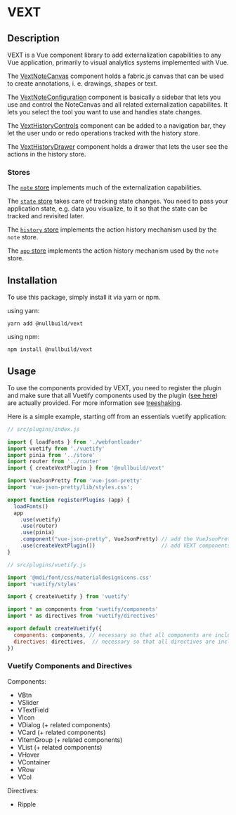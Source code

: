 # VEXT

## Description

VEXT is a Vue component library to add externalization capabilities to any Vue application,
primarily to visual analytics systems implemented with Vue.

The [VextNoteCanvas](/src/components/VextNoteCanvas) component holds a fabric.js canvas that can be used to create annotations, i. e. drawings, shapes or text.

The [VextNoteConfiguration](/src/components/VextNoteConfiguration) component is basically a sidebar that lets you use and control the NoteCanvas and all related externalization capabilites.
It lets you select the tool you want to use and handles state changes.

The [VextHistoryControls](/src/components/VextHistoryControls) component can be added to a navigation bar, they let the user undo or redo operations tracked with the history store.

The [VextHistoryDrawer](/src/components/VextHistoryDrawer) component holds a drawer that lets the user see the actions in the history store.

### Stores

The [`note` store](/stores/note) implements much of the externalization capabilities.

The [`state` store](/stores/state) takes care of tracking state changes. You need to pass your application state, e.g. data you visualize, to it so that the state can be tracked and revisited later.

The [`history` store](/stores/history) implements the action history mechanism used by the `note` store.

The [`app` store](/stores/app) implements the action history mechanism used by the `note` store.

## Installation

To use this package, simply install it via yarn or npm.

using yarn:
```shell
yarn add @nullbuild/vext
```

using npm:
```shell
npm install @nullbuild/vext
```

## Usage

To use the components provided by VEXT, you need to register the plugin and make
sure that all Vuetify components used by the plugin ([see here](#vuetify-components-and-directives))
are actually provided. For more information see [treeshaking](https://vuetifyjs.com/en/features/treeshaking/).

Here is a simple example, starting off from an essentials vuetify application:

```javascript
// src/plugins/index.js

import { loadFonts } from './webfontloader'
import vuetify from './vuetify'
import pinia from '../store'
import router from '../router'
import { createVextPlugin } from '@nullbuild/vext'

import VueJsonPretty from 'vue-json-pretty'
import 'vue-json-pretty/lib/styles.css';

export function registerPlugins (app) {
  loadFonts()
  app
    .use(vuetify)
    .use(router)
    .use(pinia)
    .component("vue-json-pretty", VueJsonPretty) // add the VueJsonPretty component
    .use(createVextPlugin())                     // add VEXT components
}

```

```javascript
// src/plugins/vuetify.js

import '@mdi/font/css/materialdesignicons.css'
import 'vuetify/styles'

import { createVuetify } from 'vuetify'

import * as components from 'vuetify/components'
import * as directives from 'vuetify/directives'

export default createVuetify({
  components: components, // necessary so that all components are included
  directives: directives,  // necessary so that all directives are included
})

```

### Vuetify Components and Directives

Components:
- VBtn
- VSlider
- VTextField
- VIcon
- VDialog (+ related components)
- VCard (+ related components)
- VItemGroup (+ related components)
- VList (+ related components)
- VHover
- VContainer
- VRow
- VCol

Directives:
- Ripple
